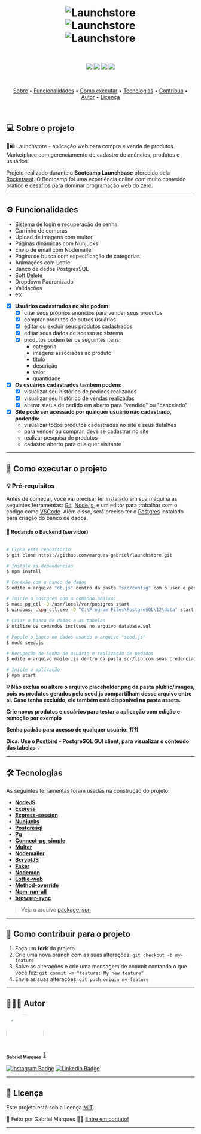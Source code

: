 <h1 align="center">
    <img alt="Launchstore" title="Launchstore" src="./public/assets/launchstore1.gif"/>
    <br />
    <img alt="Launchstore" title="Launchstore" src="./public/assets/launchstore2.gif"/>
    <br />
    <img alt="Launchstore" title="Launchstore" src="./public/assets/launchstore3.gif"/>
</h1>

<br />

<p align="center">
  <img src=https://img.shields.io/static/v1?label=languages&message=4&color=7159c1&style=for-the-badge>
  <img src=https://img.shields.io/static/v1?label=feito%20por:&message=Gabriel%20Marques&color=black&style=for-the-badge>
  <img src=https://img.shields.io/static/v1?label=license&message=MIT&color=black&style=for-the-badge>
  <img src=https://img.shields.io/static/v1?label=status&message=Conclu%C3%ADdo&color=brightgreen&style=for-the-badge>
</p>

<br />

<p align="center">
 <a href="#-sobre-o-projeto">Sobre</a> •
 <a href="#-funcionalidades">Funcionalidades</a> •
 <a href="#-como-executar-o-projeto">Como executar</a> • 
 <a href="#-tecnologias">Tecnologias</a> • 
 <a href="#-Como-contribuir-para-o-projeto">Contribua</a> • 
 <a href="#-autor">Autor</a> • 
 <a href="#user-content--licença">Licença</a>
</p>

<br />

## 💻 Sobre o projeto

🛒🛍️  Launchstore - aplicação web para compra e venda de produtos. Marketplace com gerenciamento de cadastro de anúncios, produtos e usuários.

Projeto realizado durante o **Bootcamp Launchbase** oferecido pela [Rocketseat](https://rocketseat.com.br/).
O Bootcamp foi uma experiência online com muito conteúdo prático e desafios para dominar programação web do zero.

---

## ⚙️ Funcionalidades

-   Sistema de login e recuperação de senha
-   Carrinho de compras
-   Upload de imagens com multer
-   Páginas dinâmicas com Nunjucks
-   Envio de email com Nodemailer
-   Página de busca com especificação de categorias
-   Animações com Lottie
-   Banco de dados PostgresSQL
-   Soft Delete
-   Dropdown Padronizado
-   Validações
-   etc


- [x] **Usuários cadastrados no site podem:**
  - [x] criar seus próprios anúncios para vender seus produtos
  - [x] comprar produtos de outros usuários
  - [x] editar ou excluir seus produtos cadastrados
  - [x] editar seus dados de acesso ao sistema
  - [x] produtos podem ter os seguintes itens: 
    - categoria
    - imagens associadas ao produto
    - título
    - descrição
    - valor
    - quantidade

- [x] **Os usuários cadastrados  também podem:**
  - [x] visualizar seu histórico de pedidos realizados
  - [x] visualizar seu histórico de vendas realizadas
  - [x] alterar status de pedido em aberto para "vendido" ou "cancelado"

- [x] **Site pode ser acessado por qualquer usuário não cadastrado, podendo:**
    - visualizar todos produtos cadastradas no site e seus detalhes
    - para vender ou comprar, deve se cadastrar no site
    - realizar pesquisa de produtos
    - cadastro aberto para qualquer visitante

---

## 🚀 Como executar o projeto

### 💡 Pré-requisitos

Antes de começar, você vai precisar ter instalado em sua máquina as seguintes ferramentas:
[Git](https://git-scm.com), [Node.js](https://nodejs.org/en/), e um editor para trabalhar com o código como [VSCode](https://code.visualstudio.com/).  Além disso, será preciso ter o [Postgres](https://www.postgresql.org/) instalado para criação do banco de dados.

#### 🎲  Rodando o Backend (servidor)

```bash

# Clone este repositório
$ git clone https://github.com/marques-gabriel/launchstore.git

# Instale as dependências
$ npm install

# Conexão com o banco de dados
$ edite o arquivo "db.js" dentro da pasta "src/config" com o user e password Postgres

# Inicie o postgres com o comando abaixo:
$ mac: pg_ctl -D /usr/local/var/postgres start
$ windows: .\pg_ctl.exe -D "C:\Program Files\PostgreSQL\12\data" start (navegar até a pasta de instalação antes de iniciar - Navegue até a pasta bin PostgreSQL) Caso a sua versão instalada seja outra, atente-se ao número da versão na pasta acima. Troque o 12 pela versão relativa ao seu postgres.

# Criar o banco de dados e as tabelas
$ utilize os comandos inclusos no arquivo database.sql 

# Popule o banco de dados usando o arquivo "seed.js"
$ node seed.js

# Recupeção de Senha de usuário e realização de pedidos
$ edite o arquivo mailer.js dentro da pasta scr/lib com suas credenciais (mailtrap) para utilizar esse recurso.

# Inicie a aplicação
$ npm start

```
**💡  Não exclua ou altere o arquivo placeholder.png da pasta plublic/images, pois os produtos gerados pelo seed.js compartilham desse arquivo entre si. Caso tenha excluído, ele também está disponível na pasta assets.**

**__Crie novos produtos e usuários para testar a aplicação com edição e remoção por exemplo__**

**Senha padrão para acesso de qualquer usuário: _1111_**

**Dica: Use o [Postbird](https://github.com/Paxa/postbird) - PostgreSQL GUI client, para visualizar o conteúdo das tabelas** 💡

---

## 🛠 Tecnologias

As seguintes ferramentas foram usadas na construção do projeto:

-   **[NodeJS](https://nodejs.org/en/)**
-   **[Express](https://expressjs.com/)**
-   **[Express-session](https://github.com/expressjs/session)**
-   **[Nunjucks](https://mozilla.github.io/nunjucks/)**
-   **[Postgresql](https://www.postgresql.org/)**
-   **[Pg](https://www.npmjs.com/package/pg)**
-   **[Connect-pg-simple](https://github.com/voxpelli/node-connect-pg-simple)**
-   **[Multer](https://github.com/expressjs/multer)**
-   **[Nodemailer](https://nodemailer.com/about/)**
-   **[BcryptJS](https://github.com/dcodeIO/bcrypt.js)**
-   **[Faker](https://github.com/Marak/Faker.js)**
-   **[Nodemon](https://www.npmjs.com/package/nodemon)**
-   **[Lottie-web](https://github.com/airbnb/lottie-web)**
-   **[Method-override](https://www.npmjs.com/package/method-override)**
-   **[Npm-run-all](https://www.npmjs.com/package/npm-run-all)**
-   **[browser-sync](https://www.npmjs.com/package/browser-sync)**

> Veja o arquivo  [package.json](https://github.com/marques-gabriel/launchstore/blob/main/package.json)

***

## 💪 Como contribuir para o projeto

1. Faça um **fork** do projeto.
2. Crie uma nova branch com as suas alterações: `git checkout -b my-feature`
3. Salve as alterações e crie uma mensagem de commit contando o que você fez: `git commit -m "feature: My new feature"`
4. Envie as suas alterações: `git push origin my-feature`

---

## 👨🏽‍💻 Autor

<a href="https://github.com/marques-gabriel">
 <img style="border-radius: 50%;" src="https://avatars.githubusercontent.com/u/59850744?s=400&u=6ee39d4a57ffa11d755dd0e391396224b66f11f8&v=4" width="100px;" alt=""/>
 <br />
 <sub><b>Gabriel Marques</b></sub></a> <a href="https://www.linkedin.com/in/marques-gabriel/"">🚀   </a>
 <br />

 [![Instagram Badge](https://img.shields.io/badge/-Gabriel%20Marques-D92F66?style=flat-square&logo=Instagram&logoColor=white&link=https://www.instagram.com/marquesgabriel__/)](https://instagram.com/marquesgabriel__) [![Linkedin Badge](https://img.shields.io/badge/-Gabriel%20Marques-blue?style=flat-square&logo=Linkedin&logoColor=white&link=https://www.linkedin.com/in/marques-gabriel/)](https://www.linkedin.com/in/marques-gabriel/) 

---

## 📝 Licença

Este projeto está sob a licença [MIT](./LICENSE).

🖤   Feito por Gabriel Marques  👋🏽   [Entre em contato!](https://www.linkedin.com/in/marques-gabriel/)

---
